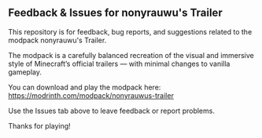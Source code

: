 ## Feedback & Issues for nonyrauwu's Trailer

This repository is for feedback, bug reports, and suggestions related to the modpack nonyrauwu's Trailer.

The modpack is a carefully balanced recreation of the visual and immersive style of Minecraft’s official trailers — with minimal changes to vanilla gameplay.

You can download and play the modpack here:
https://modrinth.com/modpack/nonyrauwus-trailer

Use the Issues tab above to leave feedback or report problems.

Thanks for playing!
